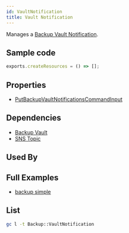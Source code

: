 ```yaml
---
id: VaultNotification
title: Vault Notification
---
```


Manages a [Backup Vault Notification](https://console.aws.amazon.com/backup/home).

## Sample code

```js
exports.createResources = () => [];
```

## Properties

- [PutBackupVaultNotificationsCommandInput](https://docs.aws.amazon.com/AWSJavaScriptSDK/v3/latest/clients/client-backup/interfaces/putbackupvaultnotificationscommandinput.html)

## Dependencies

- [Backup Vault](./Vault.md)
- [SNS Topic](../SNS/Topic.md)

## Used By

## Full Examples

- [backup simple](https://github.com/grucloud/grucloud/tree/main/examples/aws/Backup/backup-simple)

## List

```sh
gc l -t Backup::VaultNotification
```

```txt

```
